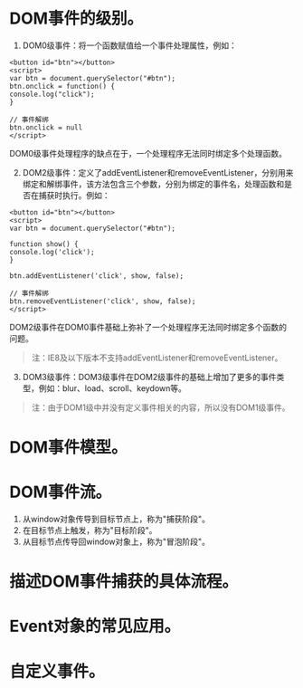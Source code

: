 # DOM事件的级别。

1. DOM0级事件：将一个函数赋值给一个事件处理属性，例如：

  ```
  <button id="btn"></button>
  <script>
  var btn = document.querySelector("#btn");
  btn.onclick = function() {
  console.log("click");
  }

  // 事件解绑
  btn.onclick = null
  </script>
  ```

  DOM0级事件处理程序的缺点在于，一个处理程序无法同时绑定多个处理函数。

2. DOM2级事件：定义了addEventListener和removeEventListener，分别用来绑定和解绑事件，该方法包含三个参数，分别为绑定的事件名，处理函数和是否在捕获时执行。例如：

  ```
  <button id="btn"></button>
  <script>
  var btn = document.querySelector("#btn");

  function show() {
  console.log('click');
  }

  btn.addEventListener('click', show, false);

  // 事件解绑
  btn.removeEventListener('click', show, false);
  </script>
  ```

  DOM2级事件在DOM0事件基础上弥补了一个处理程序无法同时绑定多个函数的问题。

  > 注：IE8及以下版本不支持addEventListener和removeEventListener。

3. DOM3级事件：DOM3级事件在DOM2级事件的基础上增加了更多的事件类型，例如：blur、load、scroll、keydown等。

> 注：由于DOM1级中并没有定义事件相关的内容，所以没有DOM1级事件。

# DOM事件模型。

# DOM事件流。

1. 从window对象传导到目标节点上，称为"捕获阶段"。
2. 在目标节点上触发，称为"目标阶段"。
3. 从目标节点传导回window对象上，称为"冒泡阶段"。

# 描述DOM事件捕获的具体流程。

# Event对象的常见应用。

# 自定义事件。
